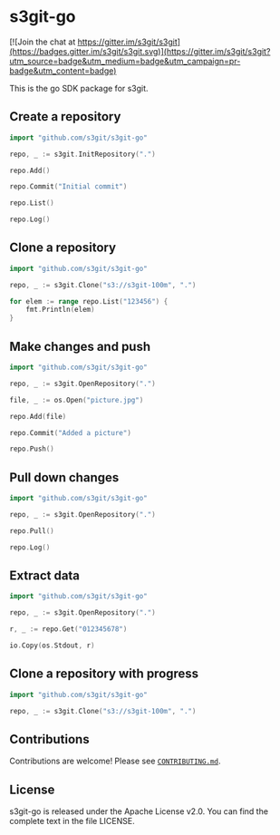 s3git-go
========

[![Join the chat at https://gitter.im/s3git/s3git](https://badges.gitter.im/s3git/s3git.svg)](https://gitter.im/s3git/s3git?utm_source=badge&utm_medium=badge&utm_campaign=pr-badge&utm_content=badge)

This is the go SDK package for s3git.

Create a repository
-------------------

```go
import "github.com/s3git/s3git-go"

repo, _ := s3git.InitRepository(".")

repo.Add()

repo.Commit("Initial commit")

repo.List()

repo.Log()
```

Clone a repository
------------------

```go
import "github.com/s3git/s3git-go"

repo, _ := s3git.Clone("s3://s3git-100m", ".")

for elem := range repo.List("123456") {
    fmt.Println(elem)
}
```

Make changes and push
---------------------

```go
import "github.com/s3git/s3git-go"

repo, _ := s3git.OpenRepository(".")

file, _ := os.Open("picture.jpg")

repo.Add(file)

repo.Commit("Added a picture")

repo.Push()
```

Pull down changes
-----------------

```go
import "github.com/s3git/s3git-go"

repo, _ := s3git.OpenRepository(".")

repo.Pull()

repo.Log()
```

Extract data
------------

```go
import "github.com/s3git/s3git-go"

repo, _ := s3git.OpenRepository(".")

r, _ := repo.Get("012345678")

io.Copy(os.Stdout, r)
```

Clone a repository with progress
--------------------------------

```go
import "github.com/s3git/s3git-go"

repo, _ := s3git.Clone("s3://s3git-100m", ".")

```

Contributions
-------------

Contributions are welcome! Please see [`CONTRIBUTING.md`](CONTRIBUTING.md).

License
-------

s3git-go is released under the Apache License v2.0. You can find the complete text in the file LICENSE.
